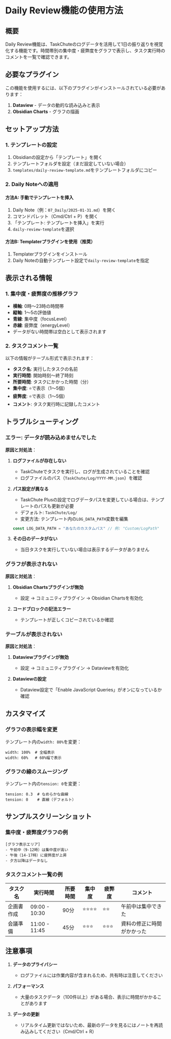 # Daily Review機能の使用方法

## 概要
Daily Review機能は、TaskChuteのログデータを活用して1日の振り返りを視覚化する機能です。時間帯別の集中度・疲弊度をグラフで表示し、タスク実行時のコメントを一覧で確認できます。

## 必要なプラグイン
この機能を使用するには、以下のプラグインがインストールされている必要があります：

1. **Dataview** - データの動的な読み込みと表示
2. **Obsidian Charts** - グラフの描画

## セットアップ方法

### 1. テンプレートの設定

1. Obsidianの設定から「テンプレート」を開く
2. テンプレートフォルダを設定（まだ設定していない場合）
3. `templates/daily-review-template.md`をテンプレートフォルダにコピー

### 2. Daily Noteへの適用

#### 方法A: 手動でテンプレートを挿入
1. Daily Note（例：`07_Daily/2025-01-31.md`）を開く
2. コマンドパレット（Cmd/Ctrl + P）を開く
3. 「テンプレート: テンプレートを挿入」を実行
4. `daily-review-template`を選択

#### 方法B: Templaterプラグインを使用（推奨）
1. Templaterプラグインをインストール
2. Daily Noteの自動テンプレート設定で`daily-review-template`を指定

## 表示される情報

### 1. 集中度・疲弊度の推移グラフ
- **横軸**: 0時〜23時の時間帯
- **縦軸**: 1〜5の評価値
- **青線**: 集中度（focusLevel）
- **赤線**: 疲弊度（energyLevel）
- データがない時間帯は空白として表示されます

### 2. タスクコメント一覧
以下の情報がテーブル形式で表示されます：
- **タスク名**: 実行したタスクの名前
- **実行時間**: 開始時刻〜終了時刻
- **所要時間**: タスクにかかった時間（分）
- **集中度**: ⭐で表示（1〜5個）
- **疲弊度**: ⭐で表示（1〜5個）
- **コメント**: タスク実行時に記録したコメント

## トラブルシューティング

### エラー: データが読み込めませんでした
**原因と対処法**：
1. **ログファイルが存在しない**
   - TaskChuteでタスクを実行し、ログが生成されていることを確認
   - ログファイルのパス（`TaskChute/Log/YYYY-MM.json`）を確認

2. **パス設定が異なる**
   - TaskChute Plusの設定でログデータパスを変更している場合は、テンプレートのパスも更新が必要
   - デフォルト: `TaskChute/Log/`
   - 変更方法: テンプレート内の`LOG_DATA_PATH`変数を編集
   ```javascript
   const LOG_DATA_PATH = "あなたのカスタムパス" // 例: "Custom/LogPath"
   ```

3. **その日のデータがない**
   - 当日タスクを実行していない場合は表示するデータがありません

### グラフが表示されない
**原因と対処法**：
1. **Obsidian Chartsプラグインが無効**
   - 設定 → コミュニティプラグイン → Obsidian Chartsを有効化

2. **コードブロックの記法エラー**
   - テンプレートが正しくコピーされているか確認

### テーブルが表示されない
**原因と対処法**：
1. **Dataviewプラグインが無効**
   - 設定 → コミュニティプラグイン → Dataviewを有効化

2. **Dataviewの設定**
   - Dataview設定で「Enable JavaScript Queries」がオンになっているか確認

## カスタマイズ

### グラフの表示幅を変更
テンプレート内の`width: 80%`を変更：
```
width: 100%  # 全幅表示
width: 60%   # 60%幅で表示
```

### グラフの線のスムージング
テンプレート内の`tension: 0`を変更：
```
tension: 0.3  # なめらかな曲線
tension: 0    # 直線（デフォルト）
```

## サンプルスクリーンショット

### 集中度・疲弊度グラフの例
```
[グラフ表示エリア]
- 午前中（9-12時）は集中度が高い
- 午後（14-17時）に疲弊度が上昇
- 夕方以降はデータなし
```

### タスクコメント一覧の例
| タスク名 | 実行時間 | 所要時間 | 集中度 | 疲弊度 | コメント |
|---------|---------|---------|--------|--------|----------|
| 企画書作成 | 09:00 - 10:30 | 90分 | ⭐⭐⭐⭐ | ⭐⭐ | 午前中は集中できた |
| 会議準備 | 11:00 - 11:45 | 45分 | ⭐⭐⭐ | ⭐⭐⭐ | 資料の修正に時間がかかった |

## 注意事項

1. **データのプライバシー**
   - ログファイルには作業内容が含まれるため、共有時は注意してください

2. **パフォーマンス**
   - 大量のタスクデータ（100件以上）がある場合、表示に時間がかかることがあります

3. **データの更新**
   - リアルタイム更新ではないため、最新のデータを見るにはノートを再読み込みしてください（Cmd/Ctrl + R）